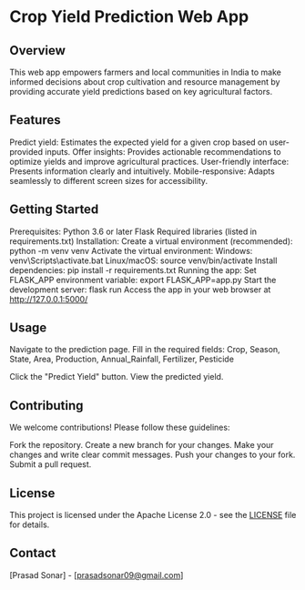 # Crop Yield Prediction Web App

## Overview

This web app empowers farmers and local communities in India to make informed decisions about crop cultivation and resource management by providing accurate yield predictions based on key agricultural factors.

## Features

Predict yield: Estimates the expected yield for a given crop based on user-provided inputs.
Offer insights: Provides actionable recommendations to optimize yields and improve agricultural practices.
User-friendly interface: Presents information clearly and intuitively.
Mobile-responsive: Adapts seamlessly to different screen sizes for accessibility.
## Getting Started

Prerequisites:
Python 3.6 or later
Flask
Required libraries (listed in requirements.txt)
Installation:
Create a virtual environment (recommended): python -m venv venv
Activate the virtual environment:
Windows: venv\Scripts\activate.bat
Linux/macOS: source venv/bin/activate
Install dependencies: pip install -r requirements.txt
Running the app:
Set FLASK_APP environment variable: export FLASK_APP=app.py
Start the development server: flask run
Access the app in your web browser at http://127.0.0.1:5000/
## Usage

Navigate to the prediction page.
Fill in the required fields:
Crop,
Season,
State,
Area,
Production,
Annual_Rainfall,
Fertilizer,
Pesticide

Click the "Predict Yield" button.
View the predicted yield.
## Contributing

We welcome contributions! Please follow these guidelines:

Fork the repository.
Create a new branch for your changes.
Make your changes and write clear commit messages.
Push your changes to your fork.
Submit a pull request.
## License

This project is licensed under the Apache License 2.0 - see the [LICENSE](LICENSE) file for details.

## Contact

[Prasad Sonar] - [prasadsonar09@gmail.com]
